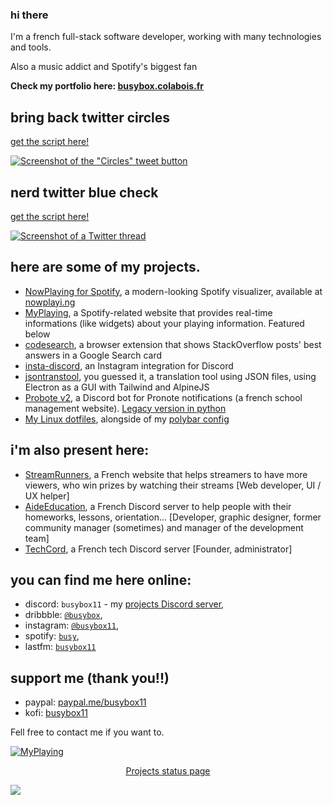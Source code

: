 ### hi there

I'm a french full-stack software developer, working with many technologies and tools.

Also a music addict and Spotify's biggest fan

<b>Check my portfolio here: [busybox.colabois.fr](https://busybox.colabois.fr)</b>

## bring back twitter circles
[get the script here!](https://gist.github.com/busybox11/d0530e396bd4597a62587032ee55d214)

[![Screenshot of the "Circles" tweet button](https://pbs.twimg.com/media/F99_sn6XkAAggtz?format=png&name=360x360)](https://twitter.com/chaoticvibing/status/1720236177855246581)


## nerd twitter blue check
[get the script here!](https://gist.github.com/busybox11/53c76f57a577a47a19fab649a76f18e3)

[![Screenshot of a Twitter thread](https://pbs.twimg.com/media/FhKJV1gWAAM-HYU?format=png&name=small)](https://twitter.com/chaoticvibing/status/1590484635968221184)


## here are some of my projects.
- [NowPlaying for Spotify](https://github.com/busybox11/NowPlaying-for-Spotify), a modern-looking Spotify visualizer, available at [nowplayi.ng](https://nowplayi.ng)
- [MyPlaying](https://github.com/busybox11/MyPlaying), a Spotify-related website that provides real-time informations (like widgets) about your playing information. Featured below
- [codesearch](https://github.com/busybox11/codesearch), a browser extension that shows StackOverflow posts' best answers in a Google Search card
- [insta-discord](https://github.com/busybox11/insta-discord), an Instagram integration for Discord
- [jsontranstool](https://github.com/busybox11/jsontranstool), you guessed it, a translation tool using JSON files, using Electron as a GUI with Tailwind and AlpineJS
- [Probote v2](https://github.com/busybox11/probote-v2), a Discord bot for Pronote notifications (a french school management website). [Legacy version in python](https://github.com/busybox11/probote)
- [My Linux dotfiles](https://github.com/busybox11/dotfiles), alongside of my [polybar config](https://github.com/busybox11/spotify-polybar)

## i'm also present here:
- [StreamRunners](https://streamrunners.fr/affiliate/busybox11), a French website that helps streamers to have more viewers, who win prizes by watching their streams [Web developer, UI / UX helper]
- [AideEducation](https://aideeducation.fr/), a French Discord server to help people with their homeworks, lessons, orientation... [Developer, graphic designer, former community manager (sometimes) and manager of the development team]
- [TechCord](https://discord.gg/svZ2PSm), a French tech Discord server [Founder, administrator]

## you can find me here online:
- discord: `busybox11` - my [projects Discord server](https://discord.gg/DMmk8Sc),
- dribbble: [`@busybox`](https://dribbble.com/busybox),
- instagram: [`@busybox11`](https://instagram.com/busybox11),
- spotify: [`busy`](https://open.spotify.com/user/yha0gdu9143vclyk0cuqoro0m),
- lastfm: [`busybox11`](https://www.last.fm/user/busybox11)

## support me (thank you!!)
- paypal: [paypal.me/busybox11](https://paypal.me/busybox11)
- kofi: [busybox11](https://ko-fi.com/busybox11)

Fell free to contact me if you want to.

[![MyPlaying](https://busybox.colabois.fr/myplaying/playing/img?hideGithubLogo)](https://github.com/busybox11/MyPlaying)

<p align="center">
  <a href="https://uptime.busybox.colabois.fr/status/projects">Projects status page</a>
</p>

![](https://hit.yhype.me/github/profile?user_id=29630035)
